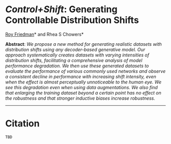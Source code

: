 # _Control+Shift_: Generating Controllable Distribution Shifts
[Roy Friedman](https://friedmanroy.github.io/)* and Rhea S Chowers*

**Abstract**: _We propose a new method for generating realistic datasets with distribution shifts using any decoder-based generative model. Our approach systematically creates datasets with varying intensities of distribution shifts, facilitating a comprehensive analysis of model performance degradation. We then use these generated datasets to evaluate the performance of various commonly used networks and observe a consistent decline in performance with increasing shift intensity, even when the effect is almost perceptually unnoticeable to the human eye. We see this degradation even when using data augmentations. We also find that enlarging the training dataset beyond a certain point has no effect on the robustness and that stronger inductive biases increase robustness._

--- 


# Citation

```
TBD
```
